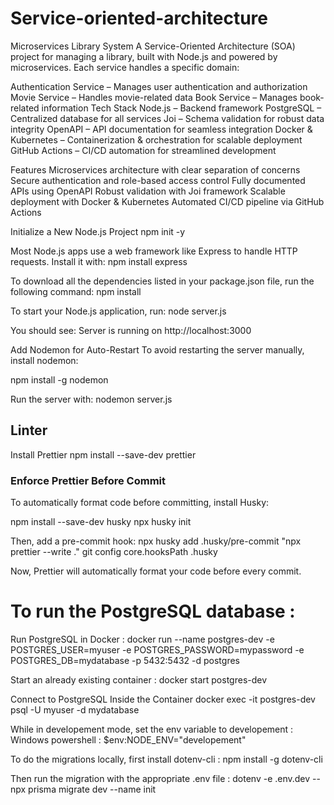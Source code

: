 # Service-oriented-architecture

Microservices Library System
A Service-Oriented Architecture (SOA) project for managing a library, built with Node.js and powered by microservices. Each service handles a specific domain:

Authentication Service – Manages user authentication and authorization
Movie Service – Handles movie-related data
Book Service – Manages book-related information
Tech Stack
Node.js – Backend framework
PostgreSQL – Centralized database for all services
Joi – Schema validation for robust data integrity
OpenAPI – API documentation for seamless integration
Docker & Kubernetes – Containerization & orchestration for scalable deployment
GitHub Actions – CI/CD automation for streamlined development

Features
Microservices architecture with clear separation of concerns
Secure authentication and role-based access control
Fully documented APIs using OpenAPI
Robust validation with Joi framework
Scalable deployment with Docker & Kubernetes
Automated CI/CD pipeline via GitHub Actions

Initialize a New Node.js Project
npm init -y

Most Node.js apps use a web framework like Express to handle HTTP requests. Install it with:
npm install express

To download all the dependencies listed in your package.json file, run the following command:
npm install

To start your Node.js application, run:
node server.js

You should see:
Server is running on http://localhost:3000

Add Nodemon for Auto-Restart
To avoid restarting the server manually, install nodemon:

npm install -g nodemon

Run the server with:
nodemon server.js

## Linter

Install Prettier
npm install --save-dev prettier

### Enforce Prettier Before Commit

To automatically format code before committing, install Husky:

npm install --save-dev husky
npx husky init

Then, add a pre-commit hook:
npx husky add .husky/pre-commit "npx prettier --write ."
git config core.hooksPath .husky

Now, Prettier will automatically format your code before every commit.

# To run the PostgreSQL database :

Run PostgreSQL in Docker :
docker run --name postgres-dev -e POSTGRES_USER=myuser -e POSTGRES_PASSWORD=mypassword -e POSTGRES_DB=mydatabase -p 5432:5432 -d postgres

Start an already existing container :
docker start postgres-dev

Connect to PostgreSQL Inside the Container
docker exec -it postgres-dev psql -U myuser -d mydatabase

While in developement mode, set the env variable to developement :
Windows powershell : $env:NODE_ENV="developement"

To do the migrations locally, first install dotenv-cli :
npm install -g dotenv-cli

Then run the migration with the appropriate .env file :
dotenv -e .env.dev -- npx prisma migrate dev --name init
